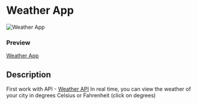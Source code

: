 # Weather App
![Weather App](https://github.com/ena0berzerk/weather-app/assets/110235307/6f853162-5c81-4ad0-8af3-5c6a0c284483)

### Preview
[Weather App](https://ena0berzerk.github.io/weather-app/)

## Description

First work with API - [Weather API](https://www.weatherapi.com/)
In real time, you can view the weather of your city in degrees Celsius or Fahrenheit (click on degrees)
